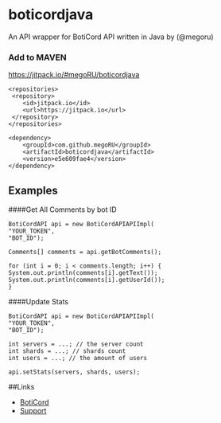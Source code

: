# boticordjava
An API wrapper for BotiCord API written in Java by (@megoru)

### Add to MAVEN
https://jitpack.io/#megoRU/boticordjava

```
<repositories>
 <repository>
	<id>jitpack.io</id>
	<url>https://jitpack.io</url>
 </repository>
</repositories>

<dependency>
	<groupId>com.github.megoRU</groupId>
	<artifactId>boticordjava</artifactId>
	<version>e5e609fae4</version>
</dependency>

```

## Examples

####Get All Comments by bot ID
```
BotiCordAPI api = new BotiCordAPIAPIImpl(
"YOUR_TOKEN",
"BOT_ID");

Comments[] comments = api.getBotComments();

for (int i = 0; i < comments.length; i++) {
System.out.println(comments[i].getText());
System.out.println(comments[i].getUserId());
}
```

####Update Stats

```
BotiCordAPI api = new BotiCordAPIAPIImpl(
"YOUR_TOKEN",
"BOT_ID");

int servers = ...; // the server count
int shards = ...; // shards count
int users = ...; // the amount of users

api.setStats(servers, shards, users);
```

##Links

* [BotiCord](https://boticord.top/)
* [Support](https://boticord.top/discord)